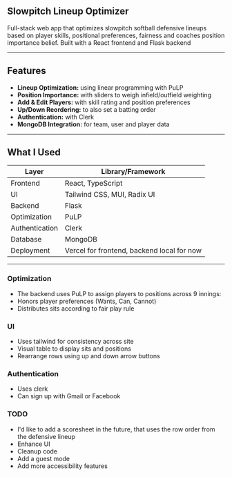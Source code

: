 ## Slowpitch Lineup Optimizer
Full-stack web app that optimizes slowpitch softball defensive lineups based on player skills, positional preferences, fairness and coaches position importance belief. Built with a React frontend and Flask backend

---
##  Features
- **Lineup Optimization:** using linear programming with PuLP
- **Position Importance:** with sliders to weigh infield/outfield weighting
- **Add & Edit Players:** with skill rating and position preferences
- **Up/Down Reordering:** to also set a batting order
- **Authentication:** with Clerk
- **MongoDB Integration:** for team, user and player data
---
## What I Used

| Layer       | Library/Framework              
|------------|---------------------------------
| Frontend   | React, TypeScript            
| UI         | Tailwind CSS, MUI, Radix UI 
| Backend    | Flask
| Optimization | PuLP
| Authentication       | Clerk                          
| Database   | MongoDB         
| Deployment | Vercel for frontend, backend local for now

---
### Optimization
- The backend uses PuLP to assign players to positions across 9 innings:
- Honors player preferences (Wants, Can, Cannot)
- Distributes sits according to fair play rule
### UI
- Uses tailwind for consistency across site
- Visual table to display sits and positions
- Rearrange rows using up and down arrow buttons
### Authentication
- Uses clerk
- Can sign up with Gmail or Facebook
### TODO
- I'd like to add a scoresheet in the future, that uses the row order from the defensive lineup
- Enhance UI
- Cleanup code
- Add a guest mode
- Add more accessibility features

  


